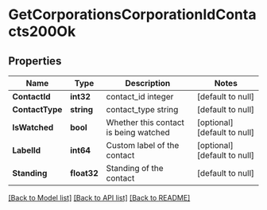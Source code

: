 # GetCorporationsCorporationIdContacts200Ok

## Properties
Name | Type | Description | Notes
------------ | ------------- | ------------- | -------------
**ContactId** | **int32** | contact_id integer | [default to null]
**ContactType** | **string** | contact_type string | [default to null]
**IsWatched** | **bool** | Whether this contact is being watched | [optional] [default to null]
**LabelId** | **int64** | Custom label of the contact | [optional] [default to null]
**Standing** | **float32** | Standing of the contact | [default to null]

[[Back to Model list]](../README.md#documentation-for-models) [[Back to API list]](../README.md#documentation-for-api-endpoints) [[Back to README]](../README.md)


